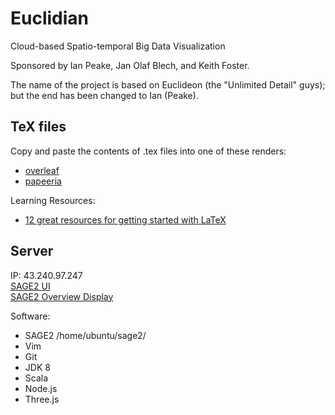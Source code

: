 # Euclidian
Cloud-based Spatio-temporal Big Data Visualization

Sponsored by Ian Peake, Jan Olaf Blech, and Keith Foster.

The name of the project is based on Euclideon (the "Unlimited Detail" guys); but the end has been changed to Ian (Peake).

## TeX files
Copy and paste the contents of .tex files into one of these renders:
* [overleaf](https://www.overleaf.com/)
* [papeeria](https://papeeria.com/)

Learning Resources:
* [12 great resources for getting started with LaTeX](http://www.howtotex.com/general/12-great-resources-for-getting-started-with-latex/)

## Server
IP: 43.240.97.247
<br>[SAGE2 UI](https://43.240.97.247:9090/index.html)
<br>[SAGE2 Overview Display](http://43.240.97.247:9292/display.html?clientID=-1)

Software:
* SAGE2 /home/ubuntu/sage2/
* Vim
* Git
* JDK 8
* Scala
* Node.js
* Three.js
